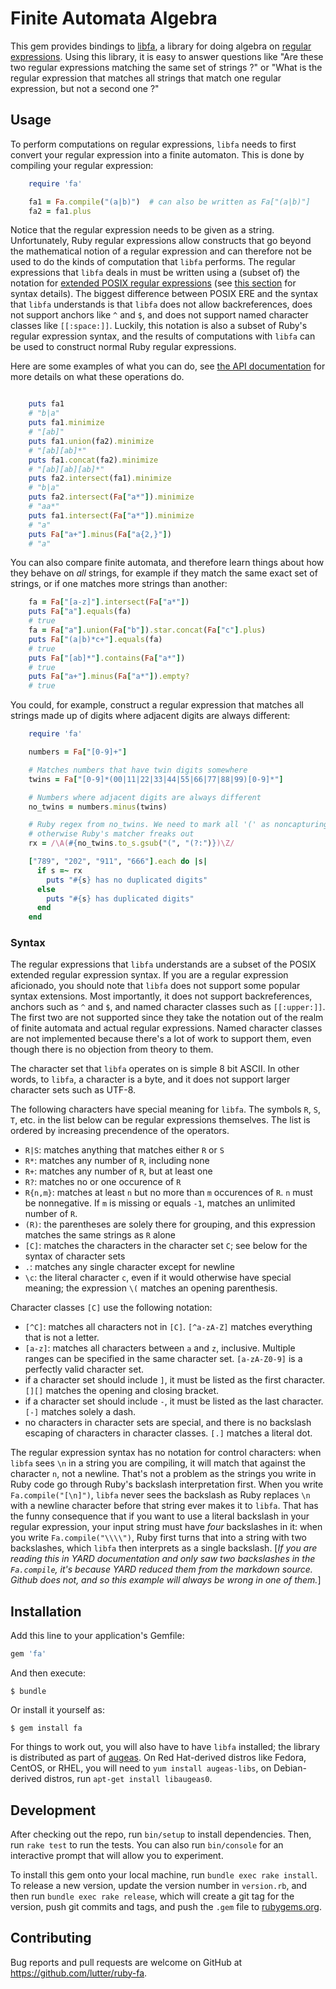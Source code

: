# Finite Automata Algebra

This gem provides bindings to [libfa](http://augeas.net/libfa/index.html),
a library for doing algebra on [regular expressions](#syntax). Using this
library, it is easy to answer questions like "Are these two regular
expressions matching the same set of strings ?" or "What is the regular
expression that matches all strings that match one regular expression, but
not a second one ?"

## Usage

To perform computations on regular expressions, `libfa` needs to first
convert your regular expression into a finite automaton. This is done by
compiling your regular expression:

```ruby
    require 'fa'

    fa1 = Fa.compile("(a|b)")  # can also be written as Fa["(a|b)"]
    fa2 = fa1.plus
```

Notice that the regular expression needs to be given as a
string. Unfortunately, Ruby regular expressions allow constructs that go
beyond the mathematical notion of a regular expression and can therefore
not be used to do the kinds of computation that `libfa` performs. The
regular expressions that `libfa` deals in must be written using a (subset
of) the notation for
[extended POSIX regular expressions](https://en.wikibooks.org/wiki/Regular_Expressions/POSIX-Extended_Regular_Expressions)
(see [this section](#syntax) for syntax details). The
biggest difference between POSIX ERE and the syntax that `libfa`
understands is that `libfa` does not allow backreferences, does not support
anchors like `^` and `$`, and does not support named character classes like
`[[:space:]]`. Luckily, this notation is also a subset of Ruby's regular
expression syntax, and the results of computations with `libfa` can be used
to construct normal Ruby regular expressions.

Here are some examples of what you can do, see
[the API documentation](http://www.rubydoc.info/gems/fa) for more details
on what these operations do.

```ruby

    puts fa1
    # "b|a"
    puts fa1.minimize
    # "[ab]"
    puts fa1.union(fa2).minimize
    # "[ab][ab]*"
    puts fa1.concat(fa2).minimize
    # "[ab][ab][ab]*"
    puts fa2.intersect(fa1).minimize
    # "b|a"
    puts fa2.intersect(Fa["a*"]).minimize
    # "aa*"
    puts fa1.intersect(Fa["a*"]).minimize
    # "a"
    puts Fa["a+"].minus(Fa["a{2,}"])
    # "a"
```

You can also compare finite automata, and therefore learn things about how
they behave on _all_ strings, for example if they match the same exact set
of strings, or if one matches more strings than another:

```ruby
    fa = Fa["[a-z]"].intersect(Fa["a*"])
    puts Fa["a"].equals(fa)
    # true
    fa = Fa["a"].union(Fa["b"]).star.concat(Fa["c"].plus)
    puts Fa["(a|b)*c+"].equals(fa)
    # true
    puts Fa["[ab]*"].contains(Fa["a*"])
    # true
    puts Fa["a+"].minus(Fa["a*"]).empty?
    # true
```

You could, for example, construct a regular expression that matches all
strings made up of digits where adjacent digits are always different:

```ruby
    require 'fa'

    numbers = Fa["[0-9]+"]

    # Matches numbers that have twin digits somewhere
    twins = Fa["[0-9]*(00|11|22|33|44|55|66|77|88|99)[0-9]*"]

    # Numbers where adjacent digits are always different
    no_twins = numbers.minus(twins)

    # Ruby regex from no_twins. We need to mark all '(' as noncapturing groups,
    # otherwise Ruby's matcher freaks out
    rx = /\A(#{no_twins.to_s.gsub("(", "(?:")})\Z/

    ["789", "202", "911", "666"].each do |s|
      if s =~ rx
        puts "#{s} has no duplicated digits"
      else
        puts "#{s} has duplicated digits"
      end
    end
```

### Syntax

The regular expressions that `libfa` understands are a subset of the POSIX
extended regular expression syntax. If you are a regular expression
aficionado, you should note that `libfa` does not support some popular
syntax extensions. Most importantly, it does not support backreferences,
anchors such as `^` and `$`, and named character classes such as
`[[:upper:]]`. The first two are not supported since they take the notation
out of the realm of finite automata and actual regular expressions. Named
character classes are not implemented because there's a lot of work to
support them, even though there is no objection from theory to them.

The character set that `libfa` operates on is simple 8 bit ASCII. In other
words, to `libfa`, a character is a byte, and it does not support larger
character sets such as UTF-8.

The following characters have special meaning for `libfa`. The symbols `R`,
`S`, `T`, etc. in the list below can be regular expressions themselves. The
list is ordered by increasing precendence of the operators.

* `R|S`: matches anything that matches either `R` or `S`
* `R*`: matches any number of `R`, including none
* `R+`: matches any number of `R`, but at least one
* `R?`: matches no or one occurence of `R`
* `R{n,m}`: matches at least `n` but no more than `m` occurences of
  `R`. `n` must be nonnegative. If `m` is missing or equals `-1`, matches
  an unlimited number of `R`.
* `(R)`: the parentheses are solely there for grouping, and this expression
  matches the same strings as `R` alone
* `[C]`: matches the characters in the character set `C`; see below for the
  syntax of character sets
* `.`: matches any single character except for newline
* `\c`: the literal character `c`, even if it would otherwise have special
  meaning; the expression `\(` matches an opening parenthesis.

Character classes `[C]` use the following notation:

* `[^C]`: matches all characters not in `[C]`. `[^a-zA-Z]` matches
  everything that is not a letter.
* `[a-z]`: matches all characters between `a` and `z`, inclusive. Multiple
  ranges can be specified in the same character set. `[a-zA-Z0-9]` is a
  perfectly valid character set.
* if a character set should include `]`, it must be listed as the first
  character. `[][]` matches the opening and closing bracket.
* if a character set should include `-`, it must be listed as the last
  character. `[-]` matches solely a dash.
* no characters in character sets are special, and there is no backslash
  escaping of characters in character classes. `[.]` matches a literal dot.

The regular expression syntax has no notation for control characters: when
`libfa` sees `\n` in a string you are compiling, it will match that against
the character `n`, not a newline. That's not a problem as the strings you
write in Ruby code go through Ruby's backslash interpretation first. When
you write `Fa.compile("[\n]")`, `libfa` never sees the backslash as Ruby
replaces `\n` with a newline character before that string ever makes it to
`libfa`. That has the funny consequence that if you want to use a literal
backslash in your regular expression, your input string must have _four_
backslashes in it: when you write `Fa.compile("\\\\")`, Ruby first turns
that into a string with two backslashes, which `libfa` then interprets as a
single
backslash. \[_If you are reading this in YARD documentation and only saw two backslashes in the `Fa.compile`, it's because YARD reduced them from the markdown source. Github does not, and so this example will always be wrong in one of them._\]

## Installation

Add this line to your application's Gemfile:

```ruby
gem 'fa'
```

And then execute:

    $ bundle

Or install it yourself as:

    $ gem install fa

For things to work out, you will also have to have `libfa` installed; the
library is distributed as part of [augeas](http://augeas.net/). On Red
Hat-derived distros like Fedora, CentOS, or RHEL, you will need to `yum
install augeas-libs`, on Debian-derived distros, run `apt-get install
libaugeas0`.

## Development

After checking out the repo, run `bin/setup` to install dependencies. Then,
run `rake test` to run the tests. You can also run `bin/console` for an
interactive prompt that will allow you to experiment.

To install this gem onto your local machine, run `bundle exec rake
install`. To release a new version, update the version number in
`version.rb`, and then run `bundle exec rake release`, which will create a
git tag for the version, push git commits and tags, and push the `.gem`
file to [rubygems.org](https://rubygems.org).

## Contributing

Bug reports and pull requests are welcome on GitHub at
https://github.com/lutter/ruby-fa.
